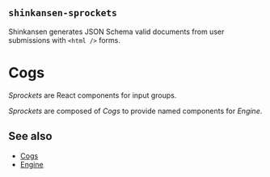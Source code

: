 ## `shinkansen-sprockets`

Shinkansen generates JSON Schema valid documents from user submissions with `<html />` forms.

# Cogs

_Sprockets_ are React components for input groups.

_Sprockets_ are composed of _Cogs_ to provide named components for _Engine_.

## See also

- [Cogs](https://github.com/modernpoacher/shinkansen-cogs)
- [Engine](https://github.com/modernpoacher/shinkansen-engine)
